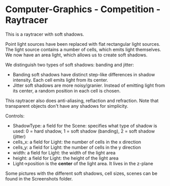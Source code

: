 # Computer-Graphics - Competition - Raytracer

This is a raytracer with soft shadows.

Point light sources have been replaced with flat rectangular light sources. The light source contains a number of cells, which emits light themselves. We now have an area light, which allows us to create soft shadows.

We distinguish two types of soft shadows: banding and jitter:
* Banding soft shadows have distinct step-like differences in shadow intensity. Each cell emits light from its center.
* Jitter soft shadows are more noisy/granier. Instead of emitting light from its center, a random position in each cell is chosen.

This raytracer also does anti-aliasing, reflaction and refraction. Note that transparent objects don't have any shadows for simplicity.


Controls:
* ShadowType: a field for the Scene: specifies what type of shadow is used: 0 = hard shadow, 1 = soft shadow (banding), 2 = soft shadow (jitter)
* cells_x: a field for Light: the number of cells in the x direction
* cells_y: a field for Light: the number of cells in the y direction
* width: a field for Light: the width of the light area
* height: a field for Light: the height of the light area
* Light->position is the **center** of the light area. It lives in the z-plane


Some pictures with the different soft shadows, cell sizes, scenes can be found in the Screenshots folder.
